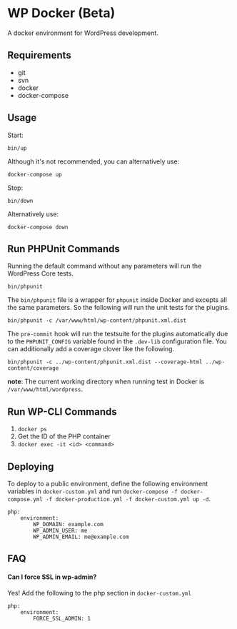 # WP Docker (Beta)

A docker environment for WordPress development.

## Requirements

* git
* svn
* docker
* docker-compose

## Usage

Start:

```
bin/up
```

Although it's not recommended, you can alternatively use:

```
docker-compose up
```

Stop:

```
bin/down
```

Alternatively use:

```
docker-compose down
```

## Run PHPUnit Commands

Running the default command without any parameters will run the WordPress Core tests.
 
```
bin/phpunit 
```

The `bin/phpunit` file is a wrapper for `phpunit` inside Docker and excepts all the same parameters. So the following will run the unit tests for the plugins.

```
bin/phpunit -c /var/www/html/wp-content/phpunit.xml.dist 
```

The `pre-commit` hook will run the testsuite for the plugins automatically due to the `PHPUNIT_CONFIG` variable found in the `.dev-lib` configuration file. You can additionally add a coverage clover like the following. 

```
bin/phpunit -c ../wp-content/phpunit.xml.dist --coverage-html ../wp-content/coverage
```

__note__: The current working directory when running test in Docker is `/var/www/html/wordpress`.

## Run WP-CLI Commands

1. `docker ps`
1. Get the ID of the PHP container
1. `docker exec -it <id> <command>`

## Deploying

To deploy to a public environment, define the following environment
variables in `docker-custom.yml` and run `docker-compose -f docker-compose.yml -f docker-production.yml -f docker-custom.yml up -d`.

```
php:
	environment:
		WP_DOMAIN: example.com
		WP_ADMIN_USER: me
		WP_ADMIN_EMAIL: me@example.com
```

## FAQ

#### Can I force SSL in wp-admin?

Yes! Add the following to the php section in `docker-custom.yml`

```
php:
	environment:
		FORCE_SSL_ADMIN: 1
```

